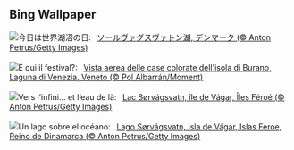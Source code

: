 ## Bing Wallpaper
![](https://www.bing.com/th?id=OHR.FaroeLake_JA-JP5563873968_UHD.jpg&w=1000)今日は世界湖沼の日:&nbsp;&ensp;[ソールヴァグスヴァトン湖, デンマーク (© Anton Petrus/Getty Images)](https://www.bing.com/th?id=OHR.FaroeLake_JA-JP5563873968_UHD.jpg)
<br><br/>
![](https://www.bing.com/th?id=OHR.FestivalVenezia_IT-IT9738242817_UHD.jpg&w=1000)È qui il festival?:&nbsp;&ensp;[Vista aerea delle case colorate dell'isola di Burano, Laguna di Venezia, Veneto (© Pol Albarrán/Moment)](https://www.bing.com/th?id=OHR.FestivalVenezia_IT-IT9738242817_UHD.jpg)
<br><br/>
![](https://www.bing.com/th?id=OHR.FaroeLake_FR-FR9783963301_UHD.jpg&w=1000)Vers l’infini… et l’eau de là:&nbsp;&ensp;[Lac Sørvágsvatn, île de Vágar, Îles Féroé (© Anton Petrus/Getty Images)](https://www.bing.com/th?id=OHR.FaroeLake_FR-FR9783963301_UHD.jpg)
<br><br/>
![](https://www.bing.com/th?id=OHR.FaroeLake_ES-ES8719950614_UHD.jpg&w=1000)Un lago sobre el océano:&nbsp;&ensp;[Lago Sørvágsvatn, Isla de Vágar, Islas Feroe, Reino de Dinamarca (© Anton Petrus/Getty Images)](https://www.bing.com/th?id=OHR.FaroeLake_ES-ES8719950614_UHD.jpg)
<br><br/>
